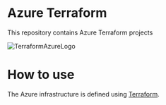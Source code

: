 # Azure Terraform
This repository contains Azure Terraform projects

![TerraformAzureLogo](https://user-images.githubusercontent.com/87688021/210160188-40bb40d1-809f-44f9-bf36-ef3f28532944.png)
# How to use
The Azure infrastructure is defined using [Terraform](https://learn.hashicorp.com/collections/terraform/azure-get-started).
